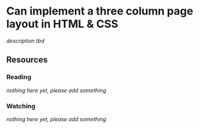 # Can implement a three column page layout in HTML & CSS
_description tbd_
## Resources
### Reading
_nothing here yet, please add something_
### Watching
_nothing here yet, please add something_
